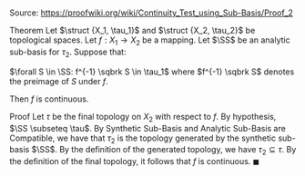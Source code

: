 # 

Source: https://proofwiki.org/wiki/Continuity_Test_using_Sub-Basis/Proof_2

Theorem
Let $\struct {X_1, \tau_1}$ and $\struct {X_2, \tau_2}$ be topological spaces.
Let $f: X_1 \to X_2$ be a mapping.
Let $\SS$ be an analytic sub-basis for $\tau_2$.
Suppose that:

$\forall S \in \SS: f^{-1} \sqbrk S \in \tau_1$
where $f^{-1} \sqbrk S$ denotes the preimage of $S$ under $f$.

Then $f$ is continuous.


Proof
Let $\tau$ be the final topology on $X_2$ with respect to $f$.
By hypothesis, $\SS \subseteq \tau$.
By Synthetic Sub-Basis and Analytic Sub-Basis are Compatible, we have that $\tau_2$ is the topology generated by the synthetic sub-basis $\SS$.
By the definition of the generated topology, we have $\tau_2 \subseteq \tau$.
By the definition of the final topology, it follows that $f$ is continuous.
$\blacksquare$





